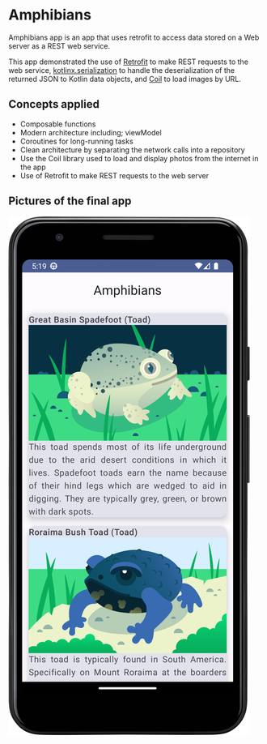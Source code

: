 Amphibians
==========

Amphibians app is an app that uses retrofit to access data stored on a Web server
as a REST web service.

This app demonstrated the use of [Retrofit](https://square.github.io/retrofit/) to make REST 
requests to the web service, [kotlinx.serialization](https://github.com/Kotlin/kotlinx.serialization)
to handle the deserialization of the returned JSON to Kotlin data objects, and
[Coil](https://coil-kt.github.io/coil/) to load images by URL.

Concepts applied
----------------
- Composable functions
- Modern architecture including; viewModel
- Coroutines for long-running tasks
- Clean architecture by separating the network calls into a repository
- Use the Coil library used to load and display photos from the internet in the app
- Use of Retrofit to make REST requests to the web server

Pictures of the final app
-------------------------

![img.png](img.png)

